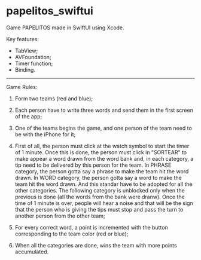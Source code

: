 # papelitos_swiftui
Game PAPELITOS made in SwiftUI using Xcode.

Key features:
- TabView;
- AVFoundation;
- Timer function;
- Binding.

--------------------------------------------

Game Rules:

1) Form two teams (red and blue);

2) Each person have to write three words and send them in the first screen of the app;

3) One of the teams begins the game, and one person of the team need to be with the iPhone for it;

4) First of all, the person must click at the watch symbol to start the timer of 1 minute. Once this is done, the person must click in "SORTEAR" to make appear a word drawn from the word bank and, in each category, a tip need to be delivered by this person for the team. In PHRASE category, the person gotta say a phrase to make the team hit the word drawn. In WORD category, the person gotta say a word to make the team hit the word drawn. And this standar have to be adopted for all the other categories. The following category is unblocked only when the previous is done (all the words from the bank were dranw). Once the time of 1 minute is over, people will hear a noise and that will be the sign that the person who is giving the tips must stop and pass the turn to another person from the other team;

5) For every correct word, a point is incremented with the button corresponding to the team color (red or blue);

6) When all the categories are done, wins the team with more points accumulated.
